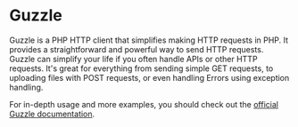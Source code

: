 # Guzzle

Guzzle is a PHP HTTP client that simplifies making HTTP requests in PHP. It provides a straightforward and powerful way to send HTTP requests. Guzzle can simplify your life if you often handle APIs or other HTTP requests. It's great for everything from sending simple GET requests, to uploading files with POST requests, or even handling Errors using exception handling.

For in-depth usage and more examples, you should check out the [official Guzzle documentation](http://docs.guzzlephp.org/en/stable/).
